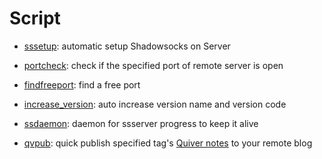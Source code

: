 # Script

- [sssetup](https://github.com/09ae9c/Script/tree/master/sssetup):  automatic setup Shadowsocks on Server

- [portcheck](https://github.com/09ae9c/Script/tree/master/portcheck): check if the specified port of remote server is open

- [findfreeport](https://github.com/09ae9c/Script/tree/master/findfreeport): find a free port

- [increase_version](https://github.com/09ae9c/Script/tree/master/increase_version): auto increase version name and version code

- [ssdaemon](https://github.com/09ae9c/Script/tree/master/ssdaemon): daemon for ssserver progress to keep it alive

- [qvpub](https://github.com/09ae9c/Script/tree/master/qvpub): quick publish specified tag's [Quiver notes](http://happenapps.com/) to your remote blog